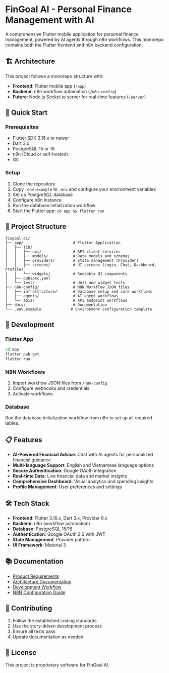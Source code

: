 # FinGoal AI - Personal Finance Management with AI

A comprehensive Flutter mobile application for personal finance management, powered by AI agents through n8n workflows. This monorepo contains both the Flutter frontend and n8n backend configuration.

## 🏗️ Architecture

This project follows a monorepo structure with:
- **Frontend**: Flutter mobile app (`/app`)
- **Backend**: n8n workflow automation (`/n8n-config`)
- **Future**: Node.js Socket.io server for real-time features (`/server`)

## 🚀 Quick Start

### Prerequisites
- Flutter SDK 3.16.x or newer
- Dart 3.x
- PostgreSQL 15 or 16
- n8n (Cloud or self-hosted)
- Git

### Setup
1. Clone the repository
2. Copy `.env.example` to `.env` and configure your environment variables
3. Set up PostgreSQL database
4. Configure n8n instance
5. Run the database initialization workflow
6. Start the Flutter app: `cd app && flutter run`

## 📁 Project Structure

```
fingoal-ai/
├── app/                      # Flutter Application
│   ├── lib/
│   │   ├── api/              # API client services
│   │   ├── models/           # Data models and schemas
│   │   ├── providers/        # State management (Provider)
│   │   ├── screens/          # UI screens (Login, Chat, Dashboard, Profile)
│   │   └── widgets/          # Reusable UI components
│   ├── pubspec.yaml
│   └── test/                 # Unit and widget tests
├── n8n-config/               # N8N Workflow JSON files
│   ├── infrastructure/       # Database setup and core workflows
│   ├── agents/               # AI agent workflows
│   └── apis/                 # API endpoint workflows
├── docs/                     # Documentation
└── .env.example             # Environment configuration template
```

## 🔧 Development

### Flutter App
```bash
cd app
flutter pub get
flutter run
```

### N8N Workflows
1. Import workflow JSON files from `/n8n-config`
2. Configure webhooks and credentials
3. Activate workflows

### Database
Run the database initialization workflow from n8n to set up all required tables.

## 📋 Features

- **AI-Powered Financial Advice**: Chat with AI agents for personalized financial guidance
- **Multi-language Support**: English and Vietnamese language options
- **Secure Authentication**: Google OAuth integration
- **Real-time Data**: Live financial data and market insights
- **Comprehensive Dashboard**: Visual analytics and spending insights
- **Profile Management**: User preferences and settings

## 🛠️ Tech Stack

- **Frontend**: Flutter 3.16.x, Dart 3.x, Provider 6.x
- **Backend**: n8n (workflow automation)
- **Database**: PostgreSQL 15/16
- **Authentication**: Google OAuth 2.0 with JWT
- **State Management**: Provider pattern
- **UI Framework**: Material 3

## 📚 Documentation

- [Product Requirements](./docs/prd/)
- [Architecture Documentation](./docs/architecture/)
- [Development Workflow](./docs/architecture/development-workflow.md)
- [N8N Configuration Guide](./docs/n8n_config_creation_instructions/)

## 🤝 Contributing

1. Follow the established coding standards
2. Use the story-driven development process
3. Ensure all tests pass
4. Update documentation as needed

## 📄 License

This project is proprietary software for FinGoal AI.